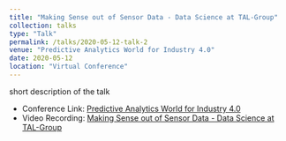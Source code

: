 ```yaml
---
title: "Making Sense out of Sensor Data - Data Science at TAL-Group"
collection: talks
type: "Talk"
permalink: /talks/2020-05-12-talk-2
venue: "Predictive Analytics World for Industry 4.0"
date: 2020-05-12
location: "Virtual Conference"
---
```


short description of the talk

- Conference Link: [Predictive Analytics World for Industry 4.0](https://predictiveanalyticsworldindustry40.eu/)
- Video Recording: [Making Sense out of Sensor Data - Data Science at TAL-Group](https://www.youtube.com/watch?v=bMduhYYAOvc)